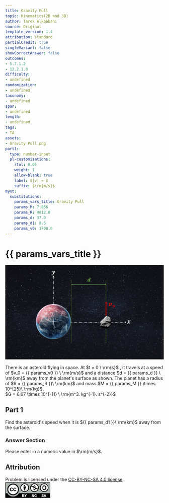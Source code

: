 ```yaml
---
title: Gravity Pull
topic: Kinematics(2D and 3D)
author: Tarek Alkabbani
source: Original
template_version: 1.4
attribution: standard
partialCredit: true
singleVariant: false
showCorrectAnswer: false
outcomes:
- 5.7.1.2
- 12.2.1.0
difficulty:
- undefined
randomization:
- undefined
taxonomy:
- undefined
span:
- undefined
length:
- undefined
tags:
- TA
assets:
- Gravity Pull.png
part1:
  type: number-input
  pl-customizations:
    rtol: 0.05
    weight: 1
    allow-blank: true
    label: $|v| = $
    suffix: $\rm{m/s}$
myst:
  substitutions:
    params_vars_title: Gravity Pull
    params_M: 7.856
    params_R: 4812.0
    params_d: 37.0
    params_d1: 8.6
    params_v0: 1700.0
---
```

# {{ params_vars_title }}
<img src="Gravity Pull.png" width = 800> 

There is an asteroid flying in space. At $t = 0 \ \rm{s}$ , it travels at a speed of $v_0 = {{ params_v0 }} \ \rm{m/s}$ and a distance $d = {{ params_d }} \ \rm{km}$ away from the planet's surface as shown. The planet has a radius of $R = {{ params_R }}\ \rm{km}$ and mass $M = {{ params_M }} \times 10^{25}\ \rm{kg}$. <br>
$G = 6.67 \times 10^{-11} \ \rm{m^3. kg^{-1}. s^{-2}}$

## Part 1

Find the asteroid's speed when it is ${{ params_d1 }}\ \rm{km}$  away from the surface.

### Answer Section

Please enter in a numeric value in $\rm{m/s}$.

## Attribution

Problem is licensed under the [CC-BY-NC-SA 4.0 license](https://creativecommons.org/licenses/by-nc-sa/4.0/).<br> ![The Creative Commons 4.0 license requiring attribution-BY, non-commercial-NC, and share-alike-SA license.](https://raw.githubusercontent.com/firasm/bits/master/by-nc-sa.png)